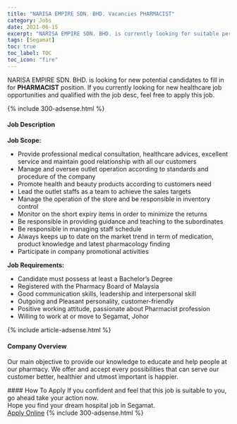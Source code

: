 ```yaml
---
title: "NARISA EMPIRE SDN. BHD. Vacancies PHARMACIST" 
category: Jobs 
date: 2021-06-15 
excerpt: "NARISA EMPIRE SDN. BHD. is currently looking for suitable person to fill in the PHARMACIST which positioned at Segamat" 
tags: [Segamat] 
toc: true 
toc_label: TOC 
toc_icon: "fire" 
--- 
```


<p>NARISA EMPIRE SDN. BHD. is looking for new potential candidates to fill in for <b>PHARMACIST</b> position. If you currently looking for new healthcare job opportunities and qualified with the job desc, feel free to apply this job.
</p>{% include 300-adsense.html %} 
<div><div><h4>Job Description</h4></div><div><div><span><div><p><strong>Job Scope:</strong></p><ul><li>Provide professional medical consultation, healthcare advices, excellent service and maintain good relationship with all our customers</li><li>Manage and oversee outlet operation according to standards and procedure of the company</li><li>Promote health and beauty products according to customers need</li><li>Lead the outlet staffs as a team to achieve the sales targets</li><li>Manage the operation of the store and be responsible in inventory control</li><li>Monitor on the short expiry items in order to minimize the returns</li><li>Be responsible in providing guidance and teaching to the subordinates&#160;</li><li>Be responsible in managing staff schedule</li><li>Always keeps up to date on the market trend in term of medication, product knowledge and latest pharmacology finding</li><li>Participate in company promotional activities</li></ul><p><strong>Job Requirements:</strong></p><ul><li>Candidate must possess at least a Bachelor&#8217;s Degree</li><li>Registered with the Pharmacy Board of Malaysia</li><li>Good communication skills, leadership and interpersonal skill</li><li>Outgoing and Pleasant personality, customer-friendly</li><li>Positive working attitude, passionate about Pharmacist profession</li><li>Willing to work at or move to Segamat, Johor</li></ul></div></span></div></div></div> 
{% include article-adsense.html %} 
<div><div><h4>Company Overview</h4></div><div><div><span><div><p><span>Our main objective to provide our knowledge to educate and help people at our pharmacy. We offer and accept every possibilities that can serve our customer better, healthier and utmost important is happier.</span></p></div></span></div></div></div> 
#### How To Apply 
If you confident and feel that this job is suitable to you, go ahead take your action now. <br/> 
Hope you find your dream hospital job in Segamat. <br/> 
<a href="https://www.jobstreet.com.my/en/job/pharmacist-4590840?jobId=jobstreet-my-job-4590840" class="btn btn--warning" target="_blank" rel="nofollow noopenner">Apply Online</a> 
{% include 300-adsense.html %} 